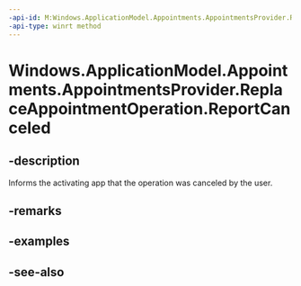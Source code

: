 ```yaml
---
-api-id: M:Windows.ApplicationModel.Appointments.AppointmentsProvider.ReplaceAppointmentOperation.ReportCanceled
-api-type: winrt method
---
```


<!-- Method syntax
public void ReportCanceled()
-->

# Windows.ApplicationModel.Appointments.AppointmentsProvider.ReplaceAppointmentOperation.ReportCanceled

## -description
Informs the activating app that the operation was canceled by the user.

## -remarks

## -examples

## -see-also
